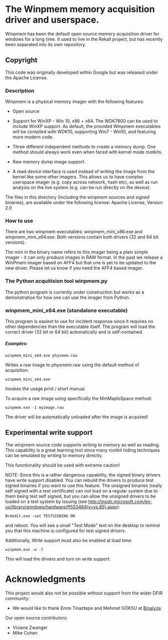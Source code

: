 # The Winpmem memory acquisition driver and userspace.

Winpmem has been the default open source memory acquisition driver for
windows for a long time. It used to live in the Rekall project, but
has recently been separated into its own repository.

## Copyright

This code was originally developed within Google but was released
under the Apache License.

### Description

Winpmem is a physical memory imager with the following features:

- Open source

- Support for WinXP - Win 10, x86 + x64. The WDK7600 can be used to
  include WinXP support.
  As default, the provided Winpmem executables will be compiled with WDK10,
  supporting Win7 - Win10, and featuring more modern code.

- Three different independent methods to create a memory dump.
  One method should always work even when faced with kernel mode rootkits.

- Raw memory dump image support.

- A read device interface is used instead of writing the image from the kernel
  like some other imagers. This allows us to have complex userspace imager
  (e.g. copy across network, hash etc), as well as run analysis on the live
  system (e.g. can be run directly on the device).

The files in this directory (Including the winpmem sources and signed binaries),
are available under the following license: Apache License, Version 2.0

### How to use

There are two winpmem executables: winpmem_mini_x86.exe and winpmem_mini_x64.exe.
Both versions contain both drivers (32 and 64 bit versions).

The mini in the binary name refers to this imager being a plain simple
imager - it can only produce images in RAW format. In the past we
release a WinPmem imager based on AFF4 but that one is yet to be updated to the new driver. Please let us know if you need the AFF4 based imager.

### The Python acquitision tool winpmem.py

The python program is currently under construction but works as a demonstration for how one can use the imager from Python.

### winpmem_mini_x64.exe (standalone executable)

This program is easiest to use for incident response since it requires no other
dependencies than the executable itself. The program will load the correct
driver (32 bit or 64 bit) automatically and is self-contained.

##### Examples:

`winpmem_mini_x64.exe physmem.raw`

Writes a raw image to physmem.raw using the default method of acquisition.

`winpmem_mini_x64.exe`

Invokes the usage print / short manual.

To acquire a raw image using specifically the MmMapIoSpace method:

`winpmem.exe -1 myimage.raw`

The driver will be automatically unloaded after the image is acquired!

Experimental write support
--------------------------

The winpmem source code supports writing to memory as well as reading.
This capability is a great learning tool since many rootkit hiding
techniques can be emulated by writing to memory directly.

This functionality should be used with extreme caution!

NOTE: Since this is a rather dangerous capability, the signed binary
drivers have write support disabled. You can rebuild the drivers to
produce test signed binaries if you want to use this feature. The
unsigned binaries (really self signed with a test certificate) can not
load on a regular system due to them being test self signed, but you can
allow the unsigned drivers to be loaded on a test system by issuing
(see
http://msdn.microsoft.com/en-us/library/windows/hardware/ff553484(v=vs.85).aspx):

`Bcdedit.exe -set TESTSIGNING ON`

and reboot. You will see a small "Test Mode" text on the desktop to remind you
that this machine is configured for test signed drivers.

Additionally, Write support must also be enabled at load time:

`winpmem.exe -w -l`

This will load the drivers and turn on write support.

# Acknowledgments

This project would also not be possible without support from the wider
DFIR community:

* We would like to thank Emre Tinaztepe and Mehmet GÖKSU at
[Binalyze](https://binalyze.com/).

Our open source contributors:

* Viviane Zwanger
* Mike Cohen
